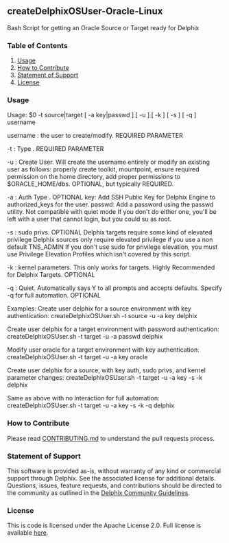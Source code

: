 ## createDelphixOSUser-Oracle-Linux
Bash Script for getting an Oracle Source or Target ready for Delphix

### Table of Contents
1. [Usage](#usage)
2. [How to Contribute](#contribute)
3. [Statement of Support](#statement-of-support)
4. [License](#license)

### <a id="usage"></a>Usage

Usage: $0 -t source|target [ -a key|passwd ] [ -u ] [ -k ] [ -s ] [ -q ] username 

  username : the user to create/modify.  REQUIRED PARAMETER

  -t : Type <source or target>.  REQUIRED PARAMETER

  -u : Create User. Will create the username entirely or modify an existing user as follows: properly create toolkit, mountpoint, ensure required permission on the home directory, add proper permissions to $ORACLE_HOME/dbs. OPTIONAL, but typically REQUIRED.

  -a : Auth Type <key or passwd>. OPTIONAL
       key: Add SSH Public Key for Delphix Engine to authorized_keys for the user.
       passwd: Add a password using the passwd utility.  Not compatible with quiet mode
       If you don't do either one, you'll be left with a user that cannot login, but you could su as root.

  -s : sudo privs. OPTIONAL
       Delphix targets require some kind of elevated privilege
       Delphix sources only require elevated privilege if you use a non default TNS_ADMIN
       If you don't use sudo for privilege elevation, you must use Privilege Elevation Profiles which isn't covered by this script.

  -k : kernel parameters. This only works for targets.  Highly Recommended for Delphix Targets. OPTIONAL

  -q : Quiet.  Automatically says Y to all prompts and accepts defaults.  Specify -q for full automation. OPTIONAL

  Examples:
  Create user delphix for a source environment with key authentication:  createDelphixOSUser.sh -t source -u -a key delphix

  Create user delphix for a target environment with password authentication:  createDelphixOSUser.sh -t target -u -a passwd delphix
  
  Modify user oracle for a target environment with key authentication:  createDelphixOSUser.sh -t target -u -a key oracle

  Create user delphix for a source, with key auth, sudo privs, and kernel parameter changes:  createDelphixOSUser.sh -t target -u -a key -s -k delphix

  Same as above with no interaction for full automation:  createDelphixOSUser.sh -t target -u -a key -s -k -q delphix

### <a id="contribute"></a>How to Contribute

Please read [CONTRIBUTING.md](./CONTRIBUTING.md) to understand the pull requests process.

### <a id="statement-of-support"></a>Statement of Support

This software is provided as-is, without warranty of any kind or commercial support through Delphix. See the associated license for additional details. Questions, issues, feature requests, and contributions should be directed to the community as outlined in the [Delphix Community Guidelines](https://delphix.github.io/community-guidelines.html).

### <a id="license"></a>License

This is code is licensed under the Apache License 2.0. Full license is available [here](./LICENSE).
